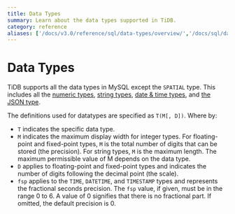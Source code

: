 ```yaml
---
title: Data Types
summary: Learn about the data types supported in TiDB.
category: reference
aliases: ['/docs/v3.0/reference/sql/data-types/overview/','/docs/sql/datatype/','/docs/dev/reference/sql/data-types/']
---
```


# Data Types

TiDB supports all the data types in MySQL except the `SPATIAL` type.  This includes all the [numeric types](/data-type-numeric.md), [string types](/data-type-string.md), [date & time types](/data-type-date-and-time.md), and [the JSON type](/data-type-json.md).

The definitions used for datatypes are specified as `T(M[, D])`. Where by:

- `T` indicates the specific data type.
- `M` indicates the maximum display width for integer types. For floating-point and fixed-point types, `M` is the total number of digits that can be stored (the precision). For string types, `M` is the maximum length. The maximum permissible value of M depends on the data type.
- `D` applies to floating-point and fixed-point types and indicates the number of digits following the decimal point (the scale).
- `fsp` applies to the `TIME`, `DATETIME`, and `TIMESTAMP` types and represents the fractional seconds precision. The `fsp` value, if given, must be in the range 0 to 6. A value of 0 signifies that there is no fractional part. If omitted, the default precision is 0.
